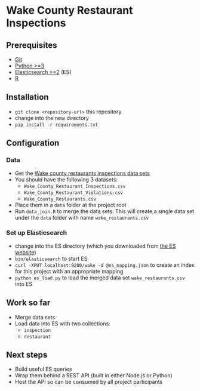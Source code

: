 # Wake County Restaurant Inspections

## Prerequisites

* [Git](http://git-scm.com/)
* [Python >=3](https://www.python.org/)
* [Elasticsearch >=2](https://www.elastic.co/products/elasticsearch) (ES)
* [R]()

## Installation

* `git clone <repository-url>` this repository
* change into the new directory
* `pip install -r requirements.txt`

## Configuration

### Data

* Get the [Wake county restaurants inspections data sets](http://data.wake.opendata.arcgis.com/datasets?q=Restaurant&sort_by=title)
* You should have the following 3 datasets:
	* `Wake_County_Restaurant_Inspections.csv`
	* `Wake_County_Restaurant_Violations.csv`
	* `Wake_County_Restaurants.csv`
* Place them in a `data` folder at the project root
* Run `data_join.R` to merge the data sets. This will create a single data set under the `data` folder with name `wake_restaurants.csv` 

### Set up Elasticsearch

* change into the ES directory (which you downloaded from [the ES website](https://www.elastic.co/products/elasticsearch))
* `bin/elasticsearch` to start ES
* `curl -XPUT localhost:9200/wake -d @es_mapping.json` to create an index for this project with an appropriate mapping
* `python es_load.py` to load the merged data set `wake_restaurants.csv` into ES

## Work so far

* Merge data sets
* Load data into ES with two collections:
	* `inspection`
	* `restaurant`

## Next steps

* Build useful ES queries
* Wrap them behind a REST API (built in either Node.js or Python)
* Host the API so can be consumed by all project participants